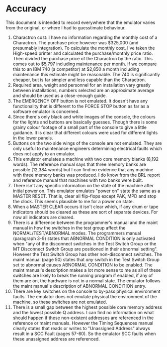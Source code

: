 ﻿# Accuracy

This document is intended to record everywhere that the emulator varies from the original, or where I had to guesstimate behaviour.

1. Charactron cost: I have no information regarding the monthly cost of a Charactron. The purchase price however was $325,000 (and presumably integration). To calculate the monthly cost, I've taken the High-speed printer and calculated the purchase/monthly price ratio. Then divided the purchase price of the Charactron by the ratio. This comes out to $5,797 including maintenance per month. If we compare this to an IBM 740 (a competitor) at $2,850 a month including maintenance this estimate might be reasonable. The 740 is significantly cheaper, but is far simpler and less capable than the Charactron.
2. Required area, weight and personnel for an installation vary greatly between installations, numbers selected are an approximate average and should be used as a close-enough guide.
1. The EMERGENCY OFF button is not emulated. It doesn't have any functionality that is different to the FORCE STOP button as far as a software emulator is concerned.
1. Since there's only black and white images of the console, the colours for the lights and buttons are basically guesses. Though there is some grainy colour footage of a small part of the console to give a little guidance. It is clear that different colours were used for different lights in the lower panels.
1. Buttons on the two side wings of the console are not emulated. They are only useful to maintenance engineers determining electrical faults which does not apply to an emulator.
1. This emulator emulates a machine with two core memory blanks (8,192 words). The reference manual says that three memory banks are possible (12,384 words) but I can find no evidence that any machine with three memory banks was produced. I do know from the BRL report and reference manual that machines with two banks were built.
1. There isn't any specific information on the state of the machine after initial power on. This emulator emulates "power on" state the same as a MASTER RESET. That is, clear all flip-flops except PAK, MPD and stop the clock. This seems plausible to me for a power on state.
1. When a MASTER CLEAR occurs it isn't clear which, if any drum or tape indicators should be cleared as these are sort of separate devices. For now all indicators are cleared.
1. There is a difference between the programmer's manual and the maint manual in how the switches in the test group affect the NORMAL/TEST/ABNORMAL modes. The programmers manual (paragraph 3-9) states that ABNORMAL CONDITION is only activated when "any of the disconnect switches in the Test Switch Group or the MT Disconnect Switch Group are positioned in their abnormal setting". However the Test Switch Group has other non-disconnect switches. The maint manual (page 50) states that *any* switch in the Test Switch Group set to abnormal causes ABNORMAL CONDITION to be enabled. The maint manual's description makes a lot more sense to me as all of these switches are likely to break the running program if enabled, if any of them are on, the hardware is not in a normal state. The emulator follows the maint manual's description of ABNORMAL CONDITION entry.
1. There are key switches on the console to by-pass physical environment faults. The emulator does not emulate physical the environment of the machine, so these switches are not emulated.
1. There is a small gap between the highest possible core memory address and the lowest possible Q address. I can find no information on what should happen if these non-existent addresses are referenced in the reference or maint manuals. However the Timing Sequences manual clearly states that reads or writes to "Unassigned Address" always result in a SCC Fault (pages 57-60). So the emulator SCC faults when these unassigned address are referenced.